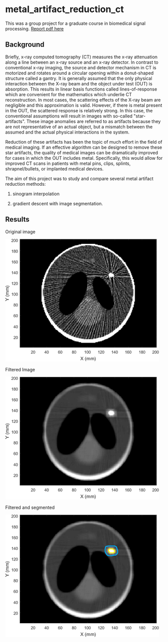 # metal_artifact_reduction_ct

This was a group project for a graduate course in biomedical signal processing. [Report pdf here](EECE_5664_Final_Project_Report.pdf)

## Background
Briefly, x-ray computed tomography (CT) measures the x-ray attenuation along a line between an x-ray source and an x-ray detector. In contrast to conventional x-ray imaging, the source and detector mechanism in CT is motorized and rotates around a circular opening within a donut-shaped structure called a gantry.  It is generally assumed that the only physical interaction between the X-ray beam and the object under test (OUT) is absorption. This results in linear basis functions called lines-of-response which are convenient for the mathematics which underlie CT reconstruction. In most cases, the scattering effects of the X-ray beam are negligible and this approximation is valid. However, if there is metal present in the OUT, the scattered response is relatively strong. In this case, the conventional assumptions will result in images with so-called "star-artifacts". These image anomalies are referred to as artifacts because they are not representative of an actual object, but a mismatch between the assumed and the actual physical interactions in the system.

Reduction of these artifacts has been the topic of much effort in the field of medical imaging. If an effective algorithm can be designed to remove these star artifacts, the quality of medical images can be dramatically improved for cases in which the OUT includes metal. Specifically, this would allow for improved CT scans in patients with metal pins, clips, splints, shrapnel/bullets, or implanted medical devices.

The aim of this project was to study and compare several metal artifact reduction methods:

1. sinogram interpolation

2. gradient descent with image segmentation.

## Results

Original image

![](examples/TestCT.png)

Filtered Image

![](examples/TestCT_filtered.png)

Filtered and segmented

![](examples/TestCT_filtered_and_segmented.png)

